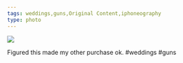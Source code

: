 ```yaml
---
tags: weddings,guns,Original Content,iphoneography
type: photo
---
```

<img src="http://25.media.tumblr.com/cc4d1429a639f7b78120b924ce6fa9c2/tumblr_ml7xijoxJh1rdkc0do1_1280.jpg" />

Figured this made my other purchase ok. #weddings #guns
